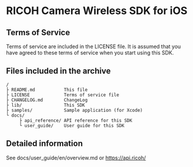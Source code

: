 # RICOH Camera Wireless SDK for iOS

## Terms of Service

Terms of service are included in the LICENSE file.
It is assumed that you have agreed to these terms of service when you start using this SDK.

## Files included in the archive

```
/
├ README.md           This file
├ LICENSE             Terms of service file
├ CHANGELOG.md        ChangeLog 
├ lib/                This SDK
├ samples/            Sample application (for Xcode)
└ docs/
     ├ api_reference/ API reference for this SDK
     └ user_guide/    User guide for this SDK
```

## Detailed information

See docs/user_guide/en/overview.md or https://api.ricoh/

